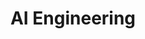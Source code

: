 ---
title: "AI Engineering"
description: "Designing and implementing AI/ML solutions, from prototype to production, with focus on practical business applications."
icon: "🤖"
order: 2
---
